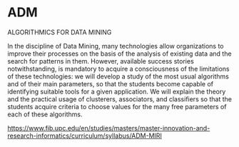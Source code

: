 # ADM
ALGORITHMICS FOR DATA MINING

In the discipline of Data Mining, many technologies allow organizations to improve their processes on the basis of the analysis of existing data and the search for patterns in them. However, available success stories notwithstanding, is mandatory to acquire a consciousness of the limitations of these technologies: we will develop a study of the most usual algorithms and of their main parameters, so that the students become capable of identifying suitable tools for a given application. We will explain the theory and the practical usage of clusterers, associators, and classifiers so that the students acquire criteria to choose values for the many free parameters of each of these algorithms.

https://www.fib.upc.edu/en/studies/masters/master-innovation-and-research-informatics/curriculum/syllabus/ADM-MIRI
